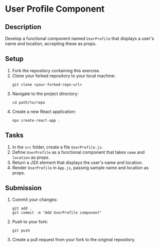 # User Profile Component

## Description
Develop a functional component named `UserProfile` that displays a user's name and location, accepting these as props.

## Setup
1. Fork the repository containing this exercise.
2. Clone your forked repository to your local machine:
   ```
   git clone <your-forked-repo-url>
   ```
3. Navigate to the project directory:
   ```
   cd path/to/repo
   ```
4. Create a new React application:
   ```
   npx create-react-app .
   ```

## Tasks
1. In the `src` folder, create a file `UserProfile.js`.
2. Define `UserProfile` as a functional component that takes `name` and `location` as props.
3. Return a JSX element that displays the user's name and location.
4. Render `UserProfile` in `App.js`, passing sample name and location as props.

## Submission
1. Commit your changes:
   ```
   git add .
   git commit -m "Add UserProfile component"
   ```
2. Push to your fork:
   ```
   git push
   ```
3. Create a pull request from your fork to the original repository.
